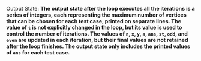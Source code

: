 Output State: **The output state after the loop executes all the iterations is a series of integers, each representing the maximum number of vertices that can be chosen for each test case, printed on separate lines. The value of `t` is not explicitly changed in the loop, but its value is used to control the number of iterations. The values of `n`, `x`, `y`, `a`, `ans`, `st`, `odd`, and `even` are updated in each iteration, but their final values are not retained after the loop finishes. The output state only includes the printed values of `ans` for each test case.**
